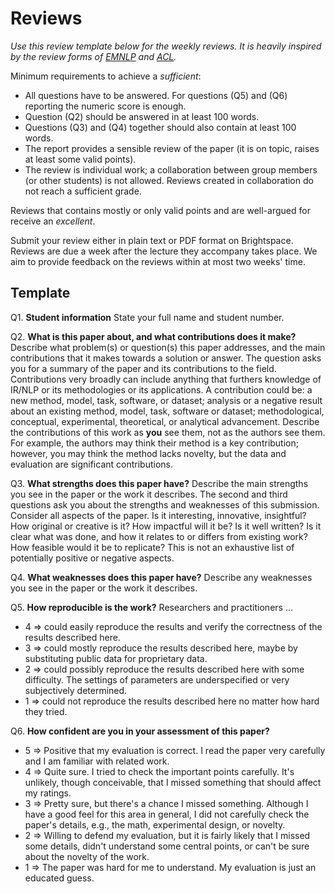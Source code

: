 # Reviews

*Use this review template below for the weekly reviews. It is heavily inspired by the review forms of [EMNLP](https://emnlp2018.org/reviewform/) and [ACL](https://acl2018.org/downloads/acl_2018_review_form.html).*

Minimum requirements to achieve a *sufficient*:
- All questions have to be answered. For questions (Q5) and (Q6) reporting the numeric score is enough.
- Question (Q2) should be answered in at least 100 words. 
- Questions (Q3) and (Q4) together should also contain at least 100 words.
- The report provides a sensible review of the paper (it is on topic, raises at least some valid points). 
- The review is individual work; a collaboration between group members (or other students) is not allowed. Reviews created in collaboration do not reach a sufficient grade.

Reviews that contains mostly or only valid points and are well-argued for receive an *excellent*.

Submit your review either in plain text or PDF format on Brightspace. Reviews are due a week after the lecture they accompany takes place. We aim to provide feedback on the reviews within at most two weeks' time.

## Template

Q1. **Student information** State your full name and student number.

Q2. **What is this paper about, and what contributions does it make?** Describe what problem(s) or question(s) this paper addresses, and the main contributions that it makes towards a solution or answer. The question asks you for a summary of the paper and its contributions to the field. Contributions very broadly can include anything that furthers knowledge of IR/NLP or its methodologies or its applications. A contribution could be: a new method, model, task, software, or dataset; analysis or a negative result about an existing method, model, task, software or dataset; methodological, conceptual, experimental, theoretical, or analytical advancement. Describe the contributions of this work as **you** see them, not as the authors see them. For example, the authors may think their method is a key contribution; however, you may think the method lacks novelty, but the data and evaluation are significant contributions.

Q3. **What strengths does this paper have?** Describe the main strengths you see in the paper or the work it describes. The second and third questions ask you about the strengths and weaknesses of this submission. Consider all aspects of the paper. Is it interesting, innovative, insightful? How original or creative is it? How impactful will it be? Is it well written? Is it clear what was done, and how it relates to or differs from existing work? How feasible would it be to replicate? This is not an exhaustive list of potentially positive or negative aspects.

Q4. **What weaknesses does this paper have?** Describe any weaknesses you see in the paper or the work it describes.

Q5. **How reproducible is the work?** Researchers and practitioners ...
- 4 => could easily reproduce the results and verify the correctness of the results described here.
- 3 => could mostly reproduce the results described here, maybe by substituting public data for proprietary data.
- 2 => could possibly reproduce the results described here with some difficulty. The settings of parameters are underspecified or very subjectively determined.
- 1 => could not reproduce the results described here no matter how hard they tried.

Q6. **How confident are you in your assessment of this paper?**
- 5 => Positive that my evaluation is correct. I read the paper very carefully and I am familiar with related work.
- 4 => Quite sure. I tried to check the important points carefully. It's unlikely, though conceivable, that I missed something that should affect my ratings.
- 3 => Pretty sure, but there's a chance I missed something. Although I have a good feel for this area in general, I did not carefully check the paper's details, e.g., the math, experimental design, or novelty.
- 2 => Willing to defend my evaluation, but it is fairly likely that I missed some details, didn't understand some central points, or can't be sure about the novelty of the work.
- 1 => The paper was hard for me to understand. My evaluation is just an educated guess.


